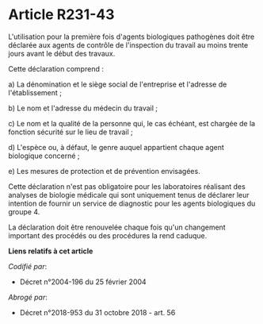 # Article R231-43

L'utilisation pour la première fois d'agents biologiques pathogènes doit être déclarée aux agents de contrôle de l'inspection
du travail au moins trente jours avant le début des travaux.

Cette déclaration comprend :

a) La dénomination et le siège social de l'entreprise et l'adresse de l'établissement ;

b) Le nom et l'adresse du médecin du travail ;

c) Le nom et la qualité de la personne qui, le cas échéant, est chargée de la fonction sécurité sur le lieu de travail ;

d) L'espèce ou, à défaut, le genre auquel appartient chaque agent biologique concerné ;

e) Les mesures de protection et de prévention envisagées.

Cette déclaration n'est pas obligatoire pour les laboratoires réalisant des analyses de biologie médicale qui sont uniquement
tenus de déclarer leur intention de fournir un service de diagnostic pour les agents biologiques du groupe 4.

La déclaration doit être renouvelée chaque fois qu'un changement important des procédés ou des procédures la rend caduque.

**Liens relatifs à cet article**

_Codifié par_:

  - Décret n°2004-196 du 25 février 2004

_Abrogé par_:

  - Décret n°2018-953 du 31 octobre 2018 - art. 56
